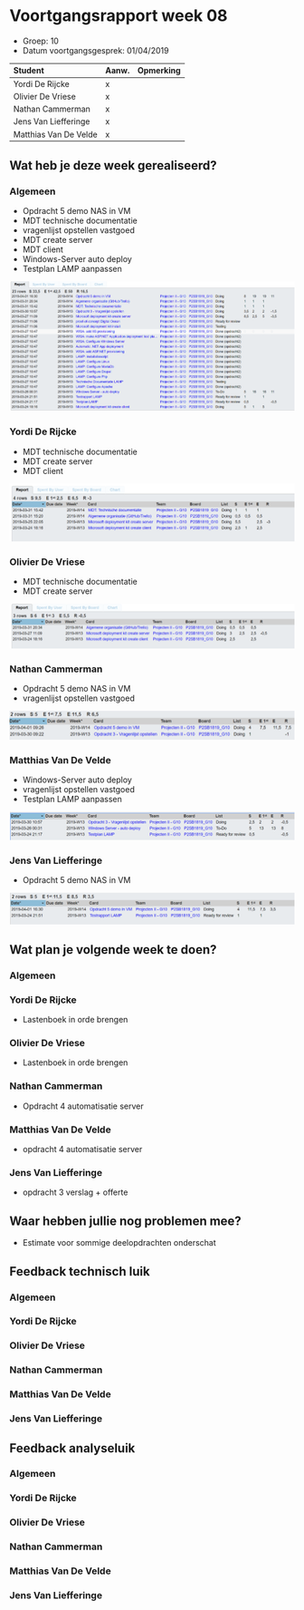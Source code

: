 # Voortgangsrapport week 08

* Groep: 10
* Datum voortgangsgesprek: 01/04/2019

| Student  | Aanw. | Opmerking |
| :---     | :---  | :---      |
| Yordi De Rijcke |   x    |           |
| Olivier De Vriese |  x     |           |
| Nathan Cammerman |    x   |           |
| Jens Van Liefferinge |    x   |         |
| Matthias Van De Velde | x      |           |

## Wat heb je deze week gerealiseerd?

### Algemeen

* Opdracht 5 demo NAS in VM
* MDT technische documentatie
* vragenlijst opstellen vastgoed
* MDT create server
* MDT client
* Windows-Server auto deploy
* Testplan LAMP aanpassen

![Time-per-assignment](week08-time-per-assignment.PNG)

### Yordi De Rijcke
* MDT technische documentatie
* MDT create server
* MDT client

![Time-registration-week08-YordiDeRijcke](week08-YordiDeRijcke.PNG)

### Olivier De Vriese
* MDT technische documentatie
* MDT create server

![Time-registration-week08-OlivierDeVriese](week08-OlivierDeVriesse.PNG)

### Nathan Cammerman
* Opdracht 5 demo NAS in VM
* vragenlijst opstellen vastgoed

![Time-registration-week08-NathanCammerman](week08-NathanCammerman.PNG)

### Matthias Van De Velde
* Windows-Server auto deploy
* vragenlijst opstellen vastgoed
* Testplan LAMP aanpassen

![Time-registration-week08-MatthiasVanDeVelde](week08-MatthiasVanDeVelde.png)

### Jens Van Liefferinge
* Opdracht 5 demo NAS in VM

![Time-registration-week08-JensVanLiefferinge](week08-JensVanLiefferinge.PNG)
## Wat plan je volgende week te doen?

### Algemeen


### Yordi De Rijcke
* Lastenboek in orde brengen
### Olivier De Vriese
* Lastenboek in orde brengen
### Nathan Cammerman
* Opdracht 4 automatisatie server 
### Matthias Van De Velde
* opdracht 4 automatisatie server
### Jens Van Liefferinge
* opdracht 3 verslag + offerte
## Waar hebben jullie nog problemen mee?

* Estimate voor sommige deelopdrachten onderschat

## Feedback technisch luik

### Algemeen


### Yordi De Rijcke
### Olivier De Vriese
### Nathan Cammerman
### Matthias Van De Velde
### Jens Van Liefferinge

## Feedback analyseluik

### Algemeen

### Yordi De Rijcke
### Olivier De Vriese
### Nathan Cammerman
### Matthias Van De Velde
### Jens Van Liefferinge

